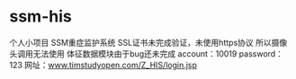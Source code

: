 # ssm-his
个人小项目
SSM重症监护系统
SSL证书未完成验证，未使用https协议
所以摄像头调用无法使用
体征数据模块由于bug还未完成
account：10019
password：123
网址：www.timstudyopen.com/Z_HIS/login.jsp

